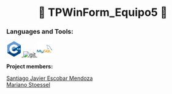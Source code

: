 <h1 align="center"> <b> 💸 TPWinForm_Equipo5 💸 </b> </h1>

<h3 align="left">Languages and Tools:</h3>
<a href="https://www.w3schools.com/cpp/" target="_blank" rel="noreferrer"> <img src="https://raw.githubusercontent.com/devicons/devicon/master/icons/cplusplus/cplusplus-original.svg" alt="cplusplus" width="40" height="40"/> </a>  
<a href="https://git-scm.com/" target="_blank" rel="noreferrer"> <img src="https://www.vectorlogo.zone/logos/git-scm/git-scm-icon.svg" alt="git" width="40" height="40"/> </a> 
<a href="https://dev.mysql.com" target="_blank" rel="noreferrer"> <img src="https://raw.githubusercontent.com/devicons/devicon/master/icons/mysql/mysql-original-wordmark.svg" alt="mysql" width="40" height="40"/> </a>

   **Project members:**
   
   [Santiago Javier Escobar Mendoza](https://github.com/SantiagoxEscobar)   
   [Mariano Stoessel](https://github.com/Mariano-Stoessel)
   

